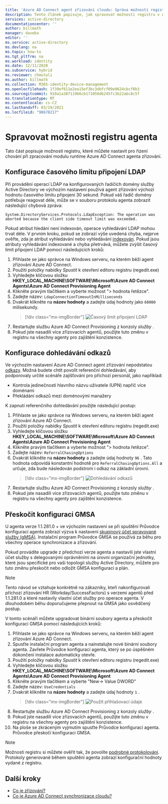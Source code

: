 ```yaml
---
title: 'Azure AD Connect agent zřizování cloudu: Správa možností registru | Microsoft Docs'
description: Tento článek popisuje, jak spravovat možnosti registru v Azure AD Connect agenta zřizování cloudu.
services: active-directory
documentationcenter: ''
author: billmath
manager: daveba
editor: ''
ms.service: active-directory
ms.devlang: na
ms.topic: how-to
ms.tgt_pltfrm: na
ms.workload: identity
ms.date: 12/11/2020
ms.subservice: hybrid
ms.reviewer: chmutali
ms.author: billmath
ms.collection: M365-identity-device-management
ms.openlocfilehash: 1f39ef611e2ea15ef3bc3dbfcf09e9624cbcf8b3
ms.sourcegitcommit: 910a1a38711966cb171050db245fc3b22abc8c5f
ms.translationtype: MT
ms.contentlocale: cs-CZ
ms.lasthandoff: 03/19/2021
ms.locfileid: "98678217"
---
```

# <a name="manage-agent-registry-options"></a>Spravovat možnosti registru agenta

Tato část popisuje možnosti registru, které můžete nastavit pro řízení chování při zpracování modulu runtime Azure AD Connect agenta zřizování. 

## <a name="configure-ldap-connection-timeout"></a>Konfigurace časového limitu připojení LDAP
Při provádění operací LDAP na konfigurovaných řadičích domény služby Active Directory ve výchozím nastavení používá agent zřizování výchozí hodnotu časového limitu připojení 30 sekund. Pokud váš řadič domény potřebuje reagovat déle, může se v souboru protokolu agenta zobrazit následující chybová zpráva: 

`
System.DirectoryServices.Protocols.LdapException: The operation was aborted because the client side timeout limit was exceeded.
`

Pokud atribut hledání není indexován, operace vyhledávání LDAP mohou trvat déle. V prvním kroku, pokud se zobrazí výše uvedená chyba, nejprve ověřte, zda je atribut vyhledávání nebo vyhledávání [indexován](/windows/win32/ad/indexed-attributes). Pokud jsou atributy vyhledávání indexované a chyba přetrvává, můžete zvýšit časový limit připojení LDAP pomocí následujících kroků: 

1. Přihlaste se jako správce na Windows serveru, na kterém běží agent zřizování Azure AD Connect.
1. Použití položky nabídky *Spustit* k otevření editoru registru (regedit.exe) 
1. Vyhledejte klíčovou složku **HKEY_LOCAL_MACHINE\SOFTWARE\Microsoft\Azure AD Connect Agents\Azure AD Connect Provisioning Agent**
1. Klikněte pravým tlačítkem a vyberte možnost "> hodnota řetězce".
1. Zadejte název: `LdapConnectionTimeoutInMilliseconds`
1. Dvakrát klikněte na **název hodnoty** a zadejte údaj hodnoty jako `60000` milisekundy.
    > [!div class="mx-imgBorder"]
    > ![Časový limit připojení LDAP](media/how-to-manage-registry-options/ldap-connection-timeout.png)
1. Restartujte službu Azure AD Connect Provisioning z konzoly *služby* .
1. Pokud jste nasadili více zřizovacích agentů, použijte tuto změnu v registru na všechny agenty pro zajištění konzistence. 

## <a name="configure-referral-chasing"></a>Konfigurace dohledávání odkazů
Ve výchozím nastavení Azure AD Connect agent zřizování nepodstatou [odkazy](/windows/win32/ad/referrals). Možná budete chtít povolit referenční dohledávání, aby podporovaly určité scénáře zajišťování pro příchozí personál, jako například: 
* Kontrola jedinečnosti hlavního názvu uživatele (UPN) napříč více doménami
* Překládání odkazů mezi doménovými manažery

K zapnutí referenčního dohledávání použijte následující postup:

1. Přihlaste se jako správce na Windows serveru, na kterém běží agent zřizování Azure AD Connect.
1. Použití položky nabídky *Spustit* k otevření editoru registru (regedit.exe) 
1. Vyhledejte klíčovou složku **HKEY_LOCAL_MACHINE\SOFTWARE\Microsoft\Azure AD Connect Agents\Azure AD Connect Provisioning Agent**
1. Klikněte pravým tlačítkem a vyberte možnost "> hodnota řetězce".
1. Zadejte název: `ReferralChasingOptions`
1. Dvakrát klikněte na **název hodnoty** a zadejte údaj hodnoty `96` . Tato hodnota odpovídá konstantní hodnotě pro `ReferralChasingOptions.All` a určuje, zda bude následován podstrom i odkaz na základní úrovni. 
    > [!div class="mx-imgBorder"]
    > ![Dohledávání odkazů](media/how-to-manage-registry-options/referral-chasing.png)
1. Restartujte službu Azure AD Connect Provisioning z konzoly *služby* .
1. Pokud jste nasadili více zřizovacích agentů, použijte tuto změnu v registru na všechny agenty pro zajištění konzistence.

## <a name="skip-gmsa-configuration"></a>Přeskočit konfiguraci GMSA
U agenta verze 1.1.281.0 + ve výchozím nastavení se při spuštění Průvodce konfigurací agenta zobrazí výzva k nastavení [skupinový účet spravované služby (gMSA)](/windows-server/security/group-managed-service-accounts/group-managed-service-accounts-overview). Instalační program Průvodce GMSA se používá za běhu pro všechny operace synchronizace a zřizování. 

Pokud provádíte upgrade z předchozí verze agenta a nastavili jste vlastní účet služby s delegovanými oprávněními na úrovni organizační jednotky, které jsou specifické pro vaši topologii služby Active Directory, můžete pro tuto změnu přeskočit nebo odložit GMSA konfiguraci a plán. 

> [!NOTE]
> Tento návod se vztahuje konkrétně na zákazníky, kteří nakonfigurovali příchozí zřizování HR (Workday/SuccessFactors) s verzemi agentů před 1.1.281.0 a které nastavily vlastní účet služby pro operace agenta. V dlouhodobém běhu doporučujeme přepnout na GMSA jako osvědčený postup.  

V tomto scénáři můžete upgradovat binární soubory agenta a přeskočit konfiguraci GMSA pomocí následujících kroků: 

1. Přihlaste se jako správce na Windows serveru, na kterém běží agent zřizování Azure AD Connect.
1. Spusťte instalační program agenta a nainstalujte nové binární soubory agenta. Zavřete Průvodce konfigurací agenta, který se po úspěšném dokončení instalace automaticky otevře. 
1. Použití položky nabídky *Spustit* k otevření editoru registru (regedit.exe) 
1. Vyhledejte klíčovou složku **HKEY_LOCAL_MACHINE\SOFTWARE\Microsoft\Azure AD Connect Agents\Azure AD Connect Provisioning Agent**
1. Klikněte pravým tlačítkem a vyberte "New-> Value DWORD"
1. Zadejte název: `UseCredentials`
1. Dvakrát klikněte na **název hodnoty** a zadejte údaj hodnoty `1` .  
    > [!div class="mx-imgBorder"]
    > ![Použít přihlašovací údaje](media/how-to-manage-registry-options/use-credentials.png)
1. Restartujte službu Azure AD Connect Provisioning z konzoly *služby* .
1. Pokud jste nasadili více zřizovacích agentů, použijte tuto změnu v registru na všechny agenty pro zajištění konzistence.
1. Na ploše se zkráceným vyjmutím spusťte Průvodce konfigurací agenta. Průvodce přeskočí konfiguraci GMSA. 


> [!NOTE]
> Možnosti registru si můžete ověřit tak, že povolíte [podrobné protokolování](how-to-troubleshoot.md#log-files). Protokoly generované během spuštění agenta zobrazí konfigurační hodnoty vydané z registru. 

## <a name="next-steps"></a>Další kroky 

- [Co je zřizování?](what-is-provisioning.md)
- [Co je Azure AD Connect synchronizace cloudu?](what-is-cloud-sync.md)


